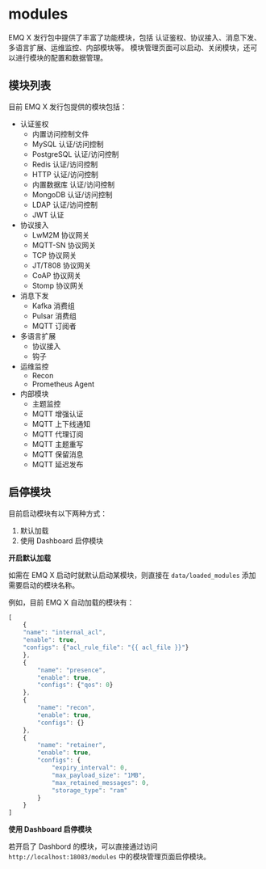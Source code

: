 # modules

EMQ X 发行包中提供了丰富了功能模块，包括 认证鉴权、协议接入、消息下发、多语言扩展、运维监控、内部模块等。 模块管理页面可以启动、关闭模块，还可以进行模块的配置和数据管理。

## 模块列表

目前 EMQ X 发行包提供的模块包括：

* 认证鉴权
  * 内置访问控制文件
  * MySQL 认证/访问控制
  * PostgreSQL 认证/访问控制
  * Redis 认证/访问控制
  * HTTP 认证/访问控制
  * 内置数据库 认证/访问控制
  * MongoDB 认证/访问控制
  * LDAP 认证/访问控制
  * JWT 认证
* 协议接入
  * LwM2M 协议网关
  * MQTT-SN 协议网关
  * TCP 协议网关
  * JT/T808 协议网关
  * CoAP 协议网关
  * Stomp 协议网关
* 消息下发
  * Kafka 消费组
  * Pulsar 消费组
  * MQTT 订阅者
* 多语言扩展
  * 协议接入
  * 钩子
* 运维监控
  * Recon
  * Prometheus Agent
* 内部模块
  * 主题监控
  * MQTT 增强认证
  * MQTT 上下线通知
  * MQTT 代理订阅
  * MQTT 主题重写
  * MQTT 保留消息
  * MQTT 延迟发布

## 启停模块

目前启动模块有以下两种方式：

1. 默认加载
2. 使用 Dashboard 启停模块

**开启默认加载**

如需在 EMQ X 启动时就默认启动某模块，则直接在 `data/loaded_modules` 添加需要启动的模块名称。

例如，目前 EMQ X 自动加载的模块有：

```javascript
[
    {
    "name": "internal_acl",
    "enable": true,
    "configs": {"acl_rule_file": "{{ acl_file }}"}
    },
    {
        "name": "presence",
        "enable": true,
        "configs": {"qos": 0}
    },
    {
        "name": "recon",
        "enable": true,
        "configs": {}
    },
    {
        "name": "retainer",
        "enable": true,
        "configs": {
            "expiry_interval": 0,
            "max_payload_size": "1MB",
            "max_retained_messages": 0,
            "storage_type": "ram"
        }
    }
]
```

**使用 Dashboard 启停模块**

若开启了 Dashbord 的模块，可以直接通过访问 `http://localhost:18083/modules` 中的模块管理页面启停模块。

